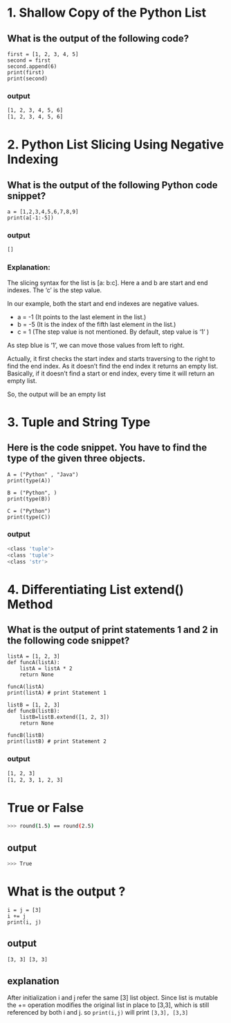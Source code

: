 # 1. Shallow Copy of the Python List

## What is the output of the following code?

```python3
first = [1, 2, 3, 4, 5]
second = first
second.append(6)
print(first)
print(second)
```

### output
```sh
[1, 2, 3, 4, 5, 6]
[1, 2, 3, 4, 5, 6]
```

# 2. Python List Slicing Using Negative Indexing

## What is the output of the following Python code snippet?

```python3
a = [1,2,3,4,5,6,7,8,9]
print(a[-1:-5])
```

### output
```sh
[]
```

### Explanation:

The slicing syntax for the list is [a: b:c]. Here a and b are start and end indexes. The ‘c’ is the step value.

In our example, both the start and end indexes are negative values.

- a = -1 (It points to the last element in the list.)
- b = -5 (It is the index of the fifth last element in the list.)
- c = 1 (The step value is not mentioned. By default, step value is ‘1’ )

As step blue is ‘1’, we can move those values from left to right.

Actually, it first checks the start index and starts traversing to the right to find the end index. As it doesn’t find the end index it returns an empty list. Basically, if it doesn’t find a start or end index, every time it will return an empty list.

So, the output will be an empty list

# 3. Tuple and String Type
## Here is the code snippet. You have to find the type of the given three objects.

```python3
A = ("Python" , "Java")
print(type(A))
 
B = ("Python", )
print(type(B))
 
C = ("Python")
print(type(C))
```

### output
```sh
<class 'tuple'>
<class 'tuple'>
<class 'str'>
```

# 4. Differentiating List extend() Method

## What is the output of print statements 1 and 2 in the following code snippet?

```python3
listA = [1, 2, 3]
def funcA(listA):
    listA = listA * 2
    return None

funcA(listA)
print(listA) # print Statement 1
 
listB = [1, 2, 3]
def funcB(listB):
    listB=listB.extend([1, 2, 3])
    return None

funcB(listB)
print(listB) # print Statement 2
```

### output 
```sh
[1, 2, 3]
[1, 2, 3, 1, 2, 3]
```


# True or False

```sh
>>> round(1.5) == round(2.5)
```

## output 
```sh
>>> True
```

# What is the output ?
```python3
i = j = [3]
i += j
print(i, j)
```

## output
```sh
[3, 3] [3, 3]
```
## explanation
After initialization i and j refer the same [3] list object. Since list is mutable the += operation modifies the original list in place to [3,3], which is still referenced by both i and j. so `print(i,j)` will print `[3,3], [3,3]`
